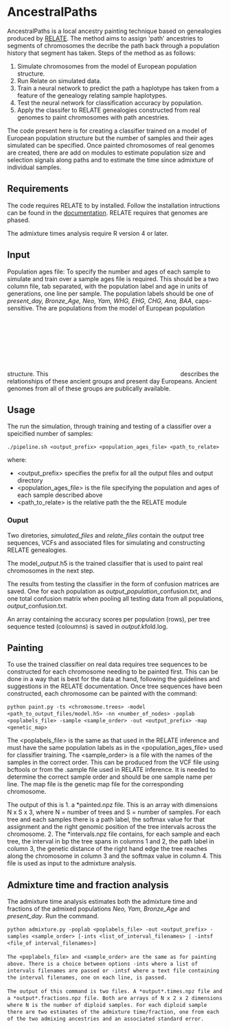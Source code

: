 # AncestralPaths

AncestralPaths is a local ancestry painting technique based on genealogies produced by [RELATE](https://myersgroup.github.io/relate/). The method aims to assign 'path' ancestries to segments of chromosomes the decribe the path back through a population history that segment has taken. Steps of the method as as follows:

1. Simulate chromosomes from the model of European population structure.
2. Run Relate on simulated data.
3. Train a neural network to predict the path a haplotype has taken from a feature of the genealogy relating sample haplotypes.
4. Test the neural network for classification accuracy by population.
5. Apply the classifer to RELATE genealogies constructed from real genomes to paint chromosomes with path ancestries. 

The code present here is for creating a classifier trained on a model of European population structure but the number of samples and their ages simulated can be specified. Once painted chromosomes of real genomes are created, there are add on modules to estimate population size and selection signals along paths and to estimate the time since admixture of individual samples. 

## Requirements

The code requires RELATE to by installed. Follow the installation intructions can be found in the [documentation](https://myersgroup.github.io/relate/). RELATE requires that genomes are phased.

The admixture times analysis require R version 4 or later.  

## Input

Population ages file: To specify the number and ages of each sample to simulate and train over a sample ages file is required. This should be a two column file, tab separated, with the population label and age in units of generations, one line per sample. The population labels should be one of *present_day, Bronze_Age, Neo, Yam, WHG, EHG, CHG, Ana, BAA*, caps-sensitive. The are populations from the model of European population structure. This ![figure](Model_schematic.pdf) describes the relationships of these ancient groups and present day Europeans. Ancient genomes from all of these groups are publically available.

## Usage

The run the simulation, through training and testing of a classifier over a speicified number of samples:

```
./pipeline.sh <output_prefix> <population_ages_file> <path_to_relate>
```
where:

- <output_prefix> specifies the prefix for all the output files and output directory
- <population_ages_file> is the file specifying the population and ages of each sample described above
- <path_to_relate> is the relative path the the RELATE module

### Ouput 

Two diretories, *simulated_files* and *relate_files* contain the output tree sequences, VCFs and associated files for simulating and constructing RELATE genealogies. 

The model_*output*.h5 is the trained classifier that is used to paint real chromosomes in the next step. 

The results from testing the classifier in the form of confusion matrices are saved. One for each population as *output*_*population*_confusion.txt, and one total confusion matrix when pooling all testing data from all populations, *output*_confusion.txt.

An array containing the accuracy scores per population (rows), per tree sequence tested (coloumns) is saved in *output*.kfold.log. 

## Painting

To use the trained classifier on real data requires tree sequences to be constructed for each chromosome needing to be painted first. This can be done in a way that is best for the data at hand, following the guidelines and suggestions in the RELATE documentation. Once tree sequences have been constructed, each chromosome can be painted with the command: 

```
python paint.py -ts <chromosome.trees> -model <path_to_output_files/model.h5> -nn <number_of_nodes> -poplab <poplabels_file> -sample <sample_order> -out <output_prefix> -map <genetic_map> 
```

The <poplabels_file> is the same as that used in the RELATE inference and must have the same population labels as in the <population_ages_file> used for classifier training. The <sample_order> is a file with the names of the samples in the correct order. This can be produced from the VCF file using bcftools or from the .sample file used in RELATE inference. It is needed to determine the correct sample order and should be one sample name per line. The map file is the genetic map file for the corresponding chromosome.  

The output of this is 1. a *painted.npz file. This is an array with dimensions N x S x 3, where N = number of trees and S = number of samples. For each tree and each samples there is a path label, the softmax value for that assignment and the right genomic position of the tree intervals across the chromosome. 2. The *intervals.npz file contains, for each sample and each tree, the interval in bp the tree spans in columns 1 and 2, the path label in column 3, the genetic distance of the right hand edge the tree reaches along the chromosome in column 3 and the softmax value in column 4. This file is used as input to the admixture analysis.  

## Admixture time and fraction analysis

The admixture time analysis estimates both the admixture time and fractions of the admixed populations *Neo, Yam, Bronze_Age* and *present_day*. Run the command. 

```
python admixture.py -poplab <poplabels_file> -out <output_prefix> -samples <sample_order> [-ints <list_of_interval_filenames> | -intsf <file_of interval_filenames>]

The <poplabels_file> and <sample_order> are the same as for painting above. There is a choice between options -ints where a list of intervals filenames are passed or -intsf where a text file containing the interval filenames, one on each line, is passed. 

The output of this command is two files. A *output*.times.npz file and a *output*.fractions.npz file. Both are arrays of N x 2 x 2 dimensions where N is the number of diploid samples. For each diploid sample there are two estimates of the admixture time/fraction, one from each of the two admixing ancestries and an associated standard error.    
 
